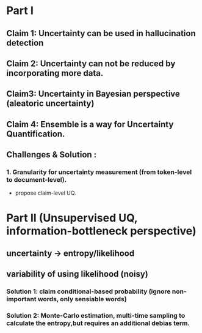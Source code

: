 # Part I
## Claim 1: Uncertainty can be used in hallucination detection

## Claim 2: Uncertainty can not be reduced by incorporating more data.

## Claim3: Uncertainty in Bayesian perspective (aleatoric uncertainty)

## Claim 4: Ensemble is a way for Uncertainty Quantification.

## Challenges & Solution : 
### 1. Granularity for uncertainty measurement (from token-level to document-level).
- propose claim-level UQ.
  


# Part II (Unsupervised UQ, information-bottleneck perspective)

## uncertainty -> entropy/likelihood

## variability of using likelihood (noisy)

  ### Solution 1: claim conditional-based probability (ignore non-important words, only sensiable words)
  ### Solution 2: Monte-Carlo estimation, multi-time sampling to calculate the entropy,but requires an additional debias term. 



